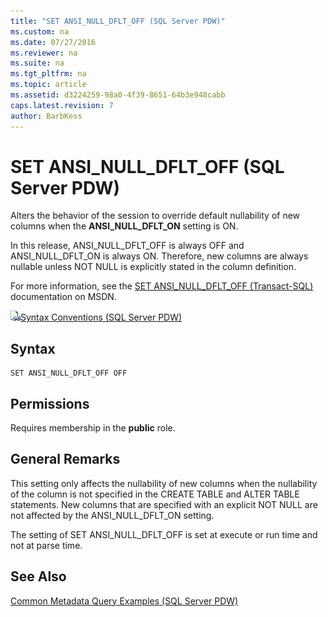 ```yaml
---
title: "SET ANSI_NULL_DFLT_OFF (SQL Server PDW)"
ms.custom: na
ms.date: 07/27/2016
ms.reviewer: na
ms.suite: na
ms.tgt_pltfrm: na
ms.topic: article
ms.assetid: d3224259-98a0-4f39-8651-64b3e948cabb
caps.latest.revision: 7
author: BarbKess
---
```

# SET ANSI_NULL_DFLT_OFF (SQL Server PDW)
Alters the behavior of the session to override default nullability of new columns when the **ANSI_NULL_DFLT_ON** setting is ON.  
  
In this release, ANSI_NULL_DFLT_OFF is always OFF and ANSI_NULL_DFLT_ON is always ON. Therefore, new columns are always nullable unless NOT NULL is explicitly stated in the column definition.  
  
For more information, see the [SET ANSI_NULL_DFLT_OFF (Transact-SQL)](http://msdn.microsoft.com/en-us/library/ms187356(v=sql11)) documentation on MSDN.  
  
![Topic link icon](../../mpp/sqlpdw/media/Topic_Link.gif "Topic_Link")[Syntax Conventions &#40;SQL Server PDW&#41;](../../mpp/sqlpdw/syntax-conventions-sql-server-pdw.md)  
  
## Syntax  
  
```  
SET ANSI_NULL_DFLT_OFF OFF  
```  
  
## Permissions  
Requires membership in the **public** role.  
  
## General Remarks  
This setting only affects the nullability of new columns when the nullability of the column is not specified in the CREATE TABLE and ALTER TABLE statements. New columns  that are specified with an explicit NOT NULL are not affected by the ANSI_NULL_DFLT_ON setting.  
  
The setting of SET ANSI_NULL_DFLT_OFF is set at execute or run time and not at parse time.  
  
## See Also  
[Common Metadata Query Examples &#40;SQL Server PDW&#41;](../../mpp/sqlpdw/common-metadata-query-examples-sql-server-pdw.md)  
  
